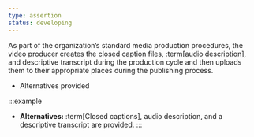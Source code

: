 ```yaml
---
type: assertion
status: developing
---
```


As part of the organization’s standard media production procedures, the video producer creates the closed caption files, :term[audio description], and descriptive transcript during the production cycle and then uploads them to their appropriate places during the publishing process.

* Alternatives provided

:::example
* **Alternatives:** :term[Closed captions], audio description, and a descriptive transcript are provided.
:::